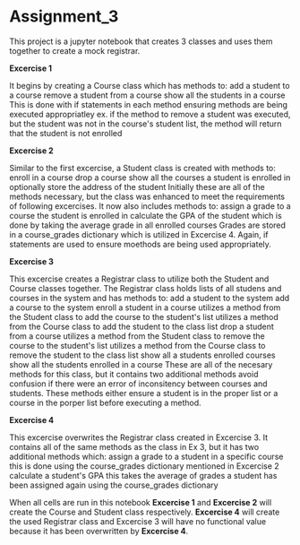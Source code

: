# Assignment_3
This project is a jupyter notebook that creates 3 classes and uses them together to create a mock registrar.

**Excercise 1**

It begins by creating a Course class which has methods to:
    add a student to a course
    remove a student from a course
    show all the students in a course
This is done with if statements in each method ensuring methods are being executed appropriatley
    ex. if the method to remove a student was executed, but the student was not in the course's student list, the method will return that the student is not enrolled

**Excercise 2**

Similar to the first excercise, a Student class is created with methods to:
    enroll in a course
    drop a course
    show all the courses a student is enrolled in
    optionally store the address of the student
Initially these are all of the methods necessary, but the class was enhanced to meet the requirements of following excercises. It now also includes methods to:
    assign a grade to a course the student is enrolled in
    calculate the GPA of the student which is done by taking the average grade in all enrolled courses
Grades are stored in a course_grades dictionary which is utilized in Excercise 4.
Again, if statements are used to ensure moethods are being used appropriately.

**Excercise 3**

This excercise creates a Registrar class to utilize both the Student and Course classes together.
The Registrar class holds lists of all studens and courses in the system and has methods to:
    add a student to the system
    add a course to the system
    enroll a student in a course
        utilizes a method from the Student class to add the course to the student's list
        utilizes a method from the Course class to add the student to the class list
    drop a student from a course
        utilizes a method from the Student class to remove the course to the student's list
        utilizes a method from the Course class to remove the student to the class list
    show all a students enrolled courses
    show all the students enrolled in a course
These are all of the necesary methods for this class, but it contains two additional methods avoid confusion if there were an error of inconsitency between courses and students. These methods either ensure a student is in the proper list or a course in the porper list before executing a method.

**Excercise 4**

This excercise overwrites the Registrar class created in Excercise 3. It contains all of the same methods as the class in Ex 3, but it has two additional methods which:
    assign a grade to a student in a specific course
        this is done using the course_grades dictionary mentioned in Excercise 2
    calculate a student's GPA
        this takes the average of grades a student has been assigned again using the course_grades dictionary


When all cells are run in this notebook **Excercise 1** and **Excercise 2** will create the Course and Student class respectively. **Excercise 4** will create the used Registrar class and Excercise 3 will have no functional value because it has been overwritten by **Excercise 4**.
